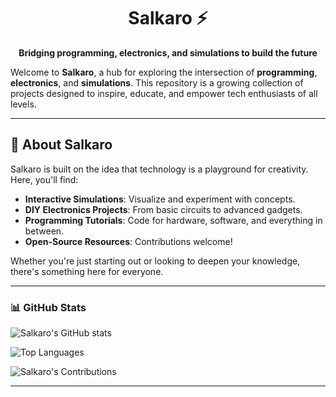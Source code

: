 <h1 align="center">Salkaro ⚡</h1>  

<p align="center"><strong>Bridging programming, electronics, and simulations to build the future</strong></p>

Welcome to **Salkaro**, a hub for exploring the intersection of **programming**, **electronics**, and **simulations**. This repository is a growing collection of projects designed to inspire, educate, and empower tech enthusiasts of all levels.  

---

## 🌟 About Salkaro  
Salkaro is built on the idea that technology is a playground for creativity. Here, you'll find:  
- **Interactive Simulations**: Visualize and experiment with concepts.  
- **DIY Electronics Projects**: From basic circuits to advanced gadgets.  
- **Programming Tutorials**: Code for hardware, software, and everything in between.  
- **Open-Source Resources**: Contributions welcome!  

Whether you're just starting out or looking to deepen your knowledge, there's something here for everyone.  

---

### 📊 GitHub Stats  

![Salkaro's GitHub stats](https://github-readme-stats.vercel.app/api?username=salkaro&show_icons=true&theme=tokyonight)  

![Top Languages](https://github-readme-stats.vercel.app/api/top-langs/?username=salkaro&layout=compact&theme=tokyonight)

![Salkaro's Contributions](https://github-readme-streak-stats.herokuapp.com/?user=salkaro&theme=tokyonight)

---
